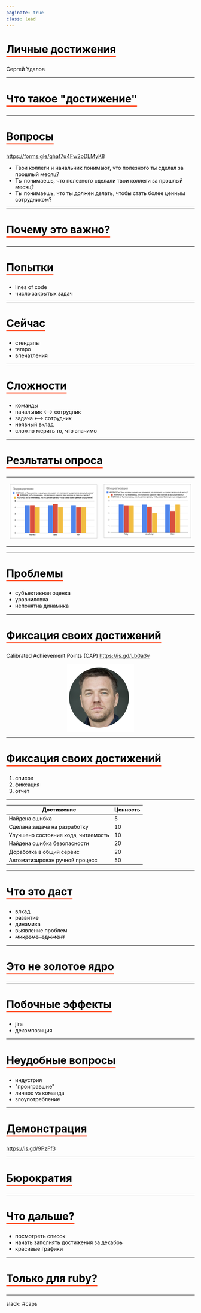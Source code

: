 ```yaml
---
paginate: true
class: lead
---
```

<style>
  {font-family: Monaco}
  section {
    /* background: #f2f2f2; */
  }
  h1,body,li,p { color: black; }

  h1 {
    text-decoration: underline;
    text-decoration-color: #FF5028;
    text-underline-offset: 0.3em;
    text-decoration-thickness: 0.1em;
    padding-bottom: 0.3em;
  }
  img {
    display: block;
    margin-left: auto;
    margin-right: auto;
    max-height: 70%;
    max-width: 100%;
  }
</style>
<!--
_paginate: false
_class: lead
-->


# Личные достижения

Сергей Удалов


---

# Что такое "достижение"

---

# Вопросы

https://forms.gle/qhaf7u4Fw2pDLMyK8

* Твои коллеги и начальник понимают, что полезного ты сделал за прошлый месяц?
* Ты понимаешь, что полезного сделали твои коллеги за прошлый месяц?
* Ты понимаешь, что ты должен делать, чтобы стать более ценным сотрудником?


<!--
почему задал такие вопрос
-->

---

# Почему это важно?

<!--
Начальник принимает решения о повышении, премии, назначении.

-->

---

# Попытки

* lines of code
* число закрытых задач

<!-- у каждой задачи есть очевидное решение. ищем там, где проще -->

---

# Сейчас

* стендапы
* tempo
* впечатления

---

# Сложности

* команды
* начальник <--> сотрудник
* задача <--> сотрудник
* неявный вклад
* сложно мерить то, что значимо

---

# Резльтаты опроса

<table>
<tr>
<td>

![](img/parts.png)

</td>
<td>

![](img/spec.png)
</td>
</tr>
</table>

<!-- 

https://is.gd/JpttNc

- оптимизм
- Не было ответов РП
- Признаться сложно

-->


---

# Проблемы

* субъективная оценка
* уравниловка
* непонятна динамика

<!--

Назову лишь некоторые

-->

---

# Фиксация своих достижений


Calibrated Achievement Points (CAP)
https://is.gd/Lb0a3v

![](img/yegor.png)

<!--

- лучше всего знаешь, что сделал
- похвалиться
- важная

-->

---

# Фиксация своих достижений


1. список
2. фиксация
3. отчет


---

| Достижение                                            | Ценность |
|-------------------------------------------------------|----------|
| Найдена ошибка                                        | 5        |
| Сделана задача на разработку                          | 10       |
| Улучшено состояние кода, читаемость                   | 10       |
| Найдена ошибка безопасности                           | 20       |
| Доработка в общий сервис                              | 20       |
| Автоматизирован ручной процесс                        | 50       |

<!--

можно вводить любые достижения, которые сложно измерить автоматом:

- code review
- мониторинг
- общие сервисы

-->


---

# Что это даст

* влкад
* развитие
* динамика
* выявление проблем
* ~~микроменеджмент~~

<!--
- вклад: признание, конкуренция, самооценка
- динамика: развитие джуна, адоптация
- проседание производительности

- лучше знание, чем неведение.
-->


---

# Это не золотое ядро

---

# Побочные эффекты

* jira
* декомпозиция


---

# Неудобные вопросы

* индустрия
* "проигравшие"
* личное vs команда
* злоупотребление

---

# Демонстрация

https://is.gd/9PzFf3

---

# Бюрократия

<!--

- можно проще
- готовлю систему
- некуда выложить

-->

---

# Что дальше?

* посмотреть список
* начать заполнять достижения за декабрь
* красивые графики

<!--

- адоптеры

-->

---

# Только для ruby?

---

slack: #caps

